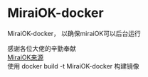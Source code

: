 # MiraiOK-docker
MiraiOK-docker， 以确保miraiOK可以后台运行

感谢各位大佬的辛勤奉献  
[MiraiOK来源](https://github.com/LXY1226/MiraiOK)  
使用 docker build -t MiraiOK-docker 构建镜像
